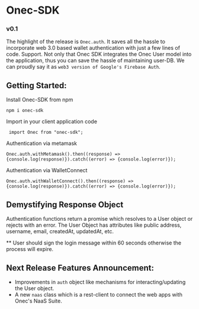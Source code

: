 # Onec-SDK

### v0.1
The highlight of the release is `Onec.auth`. It saves all the hassle to incorporate web 3.0 based wallet authentication with just a few lines of code.
Support. Not only that Onec SDK integrates the Onec User model into the application, thus you can save the hassle of maintaining user-DB. We can proudly say it as `web3 version of Google's Firebase Auth`.

## Getting Started:
Install Onec-SDK from npm

    npm i onec-sdk

Import in your client application code

     import Onec from "onec-sdk";

Authentication via metamask

    Onec.auth.withMetamask().then((response) => {console.log(response)}).catch((error) => {console.log(error)});

Authentication via WalletConnect

    Onec.auth.withWalletConnect().then((response) => {console.log(response)}).catch((error) => {console.log(error)});


## Demystifying Response Object

Authentication functions return a promise which resolves to a User object or rejects with an error. The User Object has attributes like public address, username, email, createdAt, updatedAt, etc.

** User should sign the login message within 60 seconds otherwise the process will expire.



## Next Release Features Announcement:

 - Improvements in `auth` object like mechanisms for interacting/updating the User object.
 - A new `naas` class which is a rest-client to connect the web apps with Onec's NaaS Suite.


